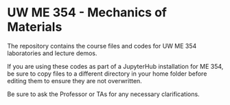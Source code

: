 # UW ME 354 - Mechanics of Materials
The repository contains the course files and codes for UW ME 354 laboratories and lecture demos.

If you are using these codes as part of a JupyterHub installation for ME 354, be sure to copy files to a different directory in your home folder before editing them to ensure they are not overwritten. 

Be sure to ask the Professor or TAs for any necessary clarifications. 
